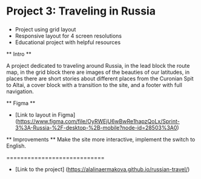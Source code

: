 # Project 3: Traveling in Russia

###
* Project using grid layout
* Responsive layout for 4 screen resolutions
* Educational project with helpful resources

** Intro **

A project dedicated to traveling around Russia, in the lead block the route map, in the grid block there are images of the beauties of our latitudes, in places there are short stories about different places from the Curonian Spit to Altai, a cover block with a transition to the site, and a footer with full navigation.

** Figma **

* [Link to layout in Figma] (https://www.figma.com/file/OyRWEjU6wBwRe1hapzQoLx/Sprint-3%3A-Russia-%2F-desktop-%2B-mobile?node-id=28503%3A0)

** Improvements **
 Make the site more interactive, implement the switch to English.

============================
* [Link to the project] (https://alalinaermakova.github.io/russian-travel/)

